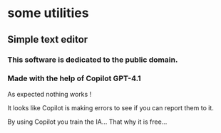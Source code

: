 #  some utilities
## Simple text editor
### This software is dedicated to the public domain.
### Made with the help of Copilot GPT-4.1


As expected nothing works !

It looks like Copilot is making errors to see if you can report them to it.

By using Copilot you train the IA... That why it is free...



